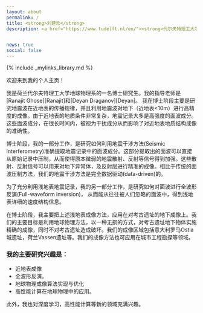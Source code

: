 ```yaml
---
layout: about
permalink: /
title: <strong>刘建欢</strong>
description: <a href="https://www.tudelft.nl/en/"><strong>代尔夫特理工大学</strong></a>，荷兰


news: true
social: false
---
```

{% include _mylinks_library.md %}


欢迎来到我的个人主页！

我是荷兰代尔夫特理工大学地球物理系的一名博士研究生。我的指导老师是[Ranajit Ghose][Ranajit]和[Deyan Draganov][Deyan]。 我在博士阶段主要是研究地震波在近地表的传播规律，并且利用地震波对地下（近地表<10m）进行高精度的成像。由于近地表的地质条件非常复杂，地震记录大多是高强度的面波成分。这些面波成分，在很长时间内，被视为干扰成分从而影响了对近地表地质结构成像的准确性。

博士阶段，我的一部分工作，是研究如何利用地震干涉方法(Seismic Interferometry)准确提取地震记录中的面波成分。这部分提取出的面波可以直接从原始记录中压制，从而使得原本微弱的地震散射、反射等信号得到加强。这些散射、反射信号可以用来对地下异常体，及反射层进行精准的成像。相比于传统的面波压制方法，我们的地震干涉方法是完全数据驱动(data-driven)的。

为了充分利用浅地表地震记录，我的另一部分工作，是研究如何对面波进行全波形反演(Full-waveform inversion)， 从而能从往往被人们忽略的面波中，得到浅地表详细的速度结构信息。

在博士阶段，我主要把上述浅地表成像方法，应用在对考古遗址的地下成像上。我们的主要目标是利用地球物理方法，以一种无损的方式，对考古遗址地下物体实施精确的成像，同时不对考古遗址造成破坏。我们的成像区域包括意大利罗马Ostia城遗址，荷兰Vassen遗址等。我们的成像方法也可应用在城市工程勘探等领域。

### 我的主要研究兴趣是：
* 近地表成像
* 全波形反演。
* 地球物理成像算法实现与优化
* 高性能计算在地球物理中的应用。

此外，我也对深度学习，高性能计算等新的领域充满兴趣。


